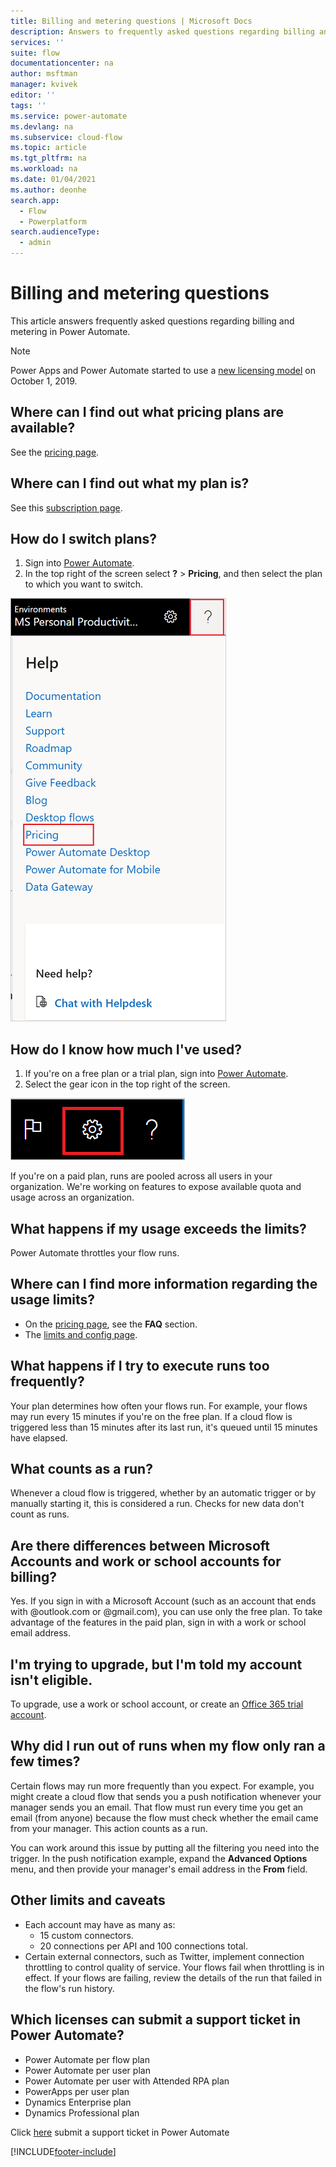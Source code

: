 ```yaml
---
title: Billing and metering questions | Microsoft Docs
description: Answers to frequently asked questions regarding billing and metering in Power Automate
services: ''
suite: flow
documentationcenter: na
author: msftman
manager: kvivek
editor: ''
tags: ''
ms.service: power-automate
ms.devlang: na
ms.subservice: cloud-flow
ms.topic: article
ms.tgt_pltfrm: na
ms.workload: na
ms.date: 01/04/2021
ms.author: deonhe
search.app: 
  - Flow
  - Powerplatform
search.audienceType: 
  - admin
---
```

# Billing and metering questions


This article answers frequently asked questions regarding billing and metering in Power Automate.

>[!NOTE]
> Power Apps and Power Automate started to use a [new licensing model](/power-platform/admin/powerapps-flow-licensing-faq) on October 1, 2019. 

## Where can I find out what pricing plans are available?

See the [pricing page](https://flow.microsoft.com/pricing/).

## Where can I find out what my plan is?

See this [subscription page](https://portal.office.com/account/#subscriptions).

## How do I switch plans?

1. Sign into [Power Automate](https://powerautomate.com).
1. In the top right of the screen select **?** > **Pricing**, and then select the plan to which you want to switch.

![Help > Pricing.](./media/billing-questions/help-pricing.png)

## How do I know how much I've used?

1. If you're on a free plan or a trial plan, sign into [Power Automate](https://powerautomate.com).
1. Select the gear icon in the top right of the screen.

![Settings button.](./media/billing-questions/settings.png)

If you're on a paid plan, runs are pooled across all users in your organization. We're working on features to expose available quota and usage across an organization.

## What happens if my usage exceeds the limits?

Power Automate throttles your flow runs.

## Where can I find more information regarding the usage limits?

- On the [pricing page](https://flow.microsoft.com/pricing/), see the **FAQ** section.
- The [limits and config page](limits-and-config.md).

## What happens if I try to execute runs too frequently?

Your plan determines how often your flows run. For example, your flows may run every 15 minutes if you're on the free plan. If a cloud flow is triggered less than 15 minutes after its last run, it's queued until 15 minutes have elapsed.

## What counts as a run?

Whenever a cloud flow is triggered, whether by an automatic trigger or by manually starting it, this is considered a run. Checks for new data don't count as runs.

## Are there differences between Microsoft Accounts and work or school accounts for billing?

Yes. If you sign in with a Microsoft Account (such as an account that ends with @outlook.com or @gmail.com), you can use only the free plan. To take advantage of the features in the paid plan, sign in with a work or school email address.

## I'm trying to upgrade, but I'm told my account isn't eligible.

To upgrade, use a work or school account, or create an [Office 365 trial account](https://powerbi.microsoft.com/documentation/powerbi-admin-signing-up-for-power-bi-with-a-new-office-365-trial/).

## Why did I run out of runs when my flow only ran a few times?

Certain flows may run more frequently than you expect. For example, you might create a cloud flow that sends you a push notification whenever your manager sends you an email. That flow must run every time you get an email (from anyone) because the flow must check whether the email came from your manager. This action counts as a run.

You can work around this issue by putting all the filtering you need into the trigger. In the push notification example, expand the **Advanced Options** menu, and then provide your manager's email address in the **From** field.

## Other limits and caveats

* Each account may have as many as:
  * 15 custom connectors.
  * 20 connections per API and 100 connections total.
* Certain external connectors, such as Twitter, implement connection throttling to control quality of service. Your flows fail when throttling is in effect. If your flows are failing, review the details of the run that failed in the flow's run history.

## Which licenses can submit a support ticket in Power Automate?


* Power Automate per flow plan 
* Power Automate per user plan
* Power Automate per user with Attended RPA plan 
* PowerApps per user plan
* Dynamics Enterprise plan
* Dynamics Professional plan

Click [here](flow.microsoft.com/en-us/support/) submit a support ticket in Power Automate

[!INCLUDE[footer-include](includes/footer-banner.md)]